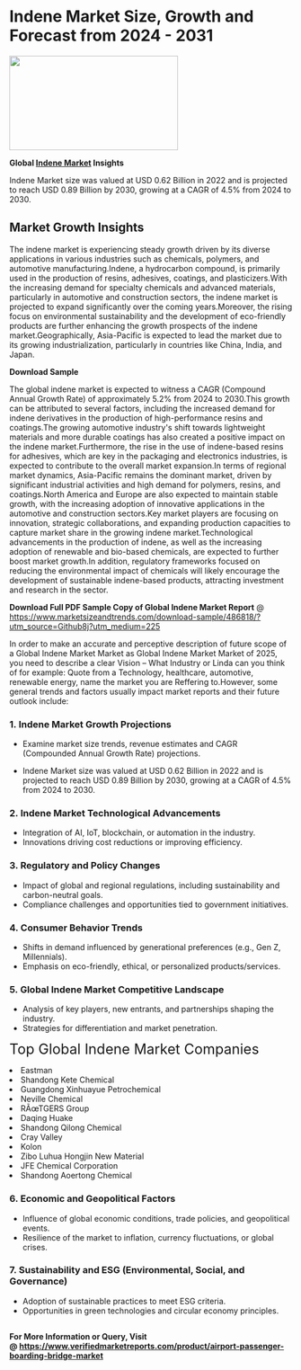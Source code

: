 <H1>Indene Market Size, Growth and Forecast from 2024 - 2031</H1><img class="aligncenter size-medium wp-image-584254" src="https://thirdeyenews.in/wp-content/uploads/2024/09/Global-Market-Research-300x168.jpeg" alt="" width="300" height="168" /><p><strong>Global&nbsp;<a href="https://www.marketsizeandtrends.com/download-sample/486818/?utm_source=Github8j?utm_medium=225">Indene Market</a> Insights</strong></p><p>Indene Market size was valued at USD 0.62 Billion in 2022 and is projected to reach USD 0.89 Billion by 2030, growing at a CAGR of 4.5% from 2024 to 2030.</p><p><h2>Market Growth Insights</h2> <p>The indene market is experiencing steady growth driven by its diverse applications in various industries such as chemicals, polymers, and automotive manufacturing.Indene, a hydrocarbon compound, is primarily used in the production of resins, adhesives, coatings, and plasticizers.With the increasing demand for specialty chemicals and advanced materials, particularly in automotive and construction sectors, the indene market is projected to expand significantly over the coming years.Moreover, the rising focus on environmental sustainability and the development of eco-friendly products are further enhancing the growth prospects of the indene market.Geographically, Asia-Pacific is expected to lead the market due to its growing industrialization, particularly in countries like China, India, and Japan.</p> <p><strong>Download Sample</strong></p> <p>The global indene market is expected to witness a CAGR (Compound Annual Growth Rate) of approximately 5.2% from 2024 to 2030.This growth can be attributed to several factors, including the increased demand for indene derivatives in the production of high-performance resins and coatings.The growing automotive industry's shift towards lightweight materials and more durable coatings has also created a positive impact on the indene market.Furthermore, the rise in the use of indene-based resins for adhesives, which are key in the packaging and electronics industries, is expected to contribute to the overall market expansion.In terms of regional market dynamics, Asia-Pacific remains the dominant market, driven by significant industrial activities and high demand for polymers, resins, and coatings.North America and Europe are also expected to maintain stable growth, with the increasing adoption of innovative applications in the automotive and construction sectors.Key market players are focusing on innovation, strategic collaborations, and expanding production capacities to capture market share in the growing indene market.Technological advancements in the production of indene, as well as the increasing adoption of renewable and bio-based chemicals, are expected to further boost market growth.In addition, regulatory frameworks focused on reducing the environmental impact of chemicals will likely encourage the development of sustainable indene-based products, attracting investment and research in the sector.</p> <p><span class=""><strong>Download Full PDF Sample Copy of Global Indene Market Report</strong> @ <a href="https://www.marketsizeandtrends.com/download-sample/486818/?utm_source=Github8j?utm_medium=225" target="_blank">https://www.marketsizeandtrends.com/download-sample/486818/?utm_source=Github8j?utm_medium=225</a></span></p><p>In order to make an accurate and perceptive description of future scope of a Global&nbsp;Indene Market Market as Global&nbsp;Indene Market Market of 2025, you need to describe a clear Vision &ndash; What Industry or Linda can you think of for example: Quote from a Technology, healthcare, automotive, renewable energy, name the market you are Reffering to.However, some general trends and factors usually impact market reports and their future outlook include:</p><h3>1.&nbsp;<strong>Indene Market Growth Projections</strong></h3><ul><li>Examine market size trends, revenue estimates and CAGR (Compounded Annual Growth Rate) projections.</li><li><p>Indene Market size was valued at USD 0.62 Billion in 2022 and is projected to reach USD 0.89 Billion by 2030, growing at a CAGR of 4.5% from 2024 to 2030.</p></li></ul><h3>2.&nbsp;<strong>Indene Market Technological Advancements</strong></h3><ul><li>Integration of AI, IoT, blockchain, or automation in the industry.</li><li>Innovations driving cost reductions or improving efficiency.</li></ul><h3>3.&nbsp;<strong>Regulatory and Policy Changes</strong></h3><ul><li>Impact of global and regional regulations, including sustainability and carbon-neutral goals.</li><li>Compliance challenges and opportunities tied to government initiatives.</li></ul><h3>4.&nbsp;<strong>Consumer Behavior Trends</strong></h3><ul><li>Shifts in demand influenced by generational preferences (e.g., Gen Z, Millennials).</li><li>Emphasis on eco-friendly, ethical, or personalized products/services.</li></ul><h3>5.&nbsp;<strong>Global Indene Market Competitive Landscape</strong></h3><ul><li>Analysis of key players, new entrants, and partnerships shaping the industry.</li><li>Strategies for differentiation and market penetration.</li></ul><p data-pm-slice="1 1 []"><span style="color: inherit; font-family: inherit; font-size: 25px;">Top Global Indene Market Companies</span></p><div class="" data-test-id=""><p><li>Eastman</li><li> Shandong Kete Chemical</li><li> Guangdong Xinhuayue Petrochemical</li><li> Neville Chemical</li><li> RÃœTGERS Group</li><li> Daqing Huake</li><li> Shandong Qilong Chemical</li><li> Cray Valley</li><li> Kolon</li><li> Zibo Luhua Hongjin New Material</li><li> JFE Chemical Corporation</li><li> Shandong Aoertong Chemical</li></p></div><h3>6.&nbsp;<strong>Economic and Geopolitical Factors</strong></h3><ul><li>Influence of global economic conditions, trade policies, and geopolitical events.</li><li>Resilience of the market to inflation, currency fluctuations, or global crises.</li></ul><h3>7.&nbsp;<strong>Sustainability and ESG (Environmental, Social, and Governance)</strong></h3><ul><li>Adoption of sustainable practices to meet ESG criteria.</li><li>Opportunities in green technologies and circular economy principles.</li></ul><h2><strong style="font-size: 14px;">For More Information or Query, Visit @&nbsp;</strong><a style="background-color: #ffffff; font-size: 14px;" href="https://www.marketsizeandtrends.com/report/indene-market/" target="_blank">https://www.verifiedmarketreports.com/product/airport-passenger-boarding-bridge-market</a></h2>